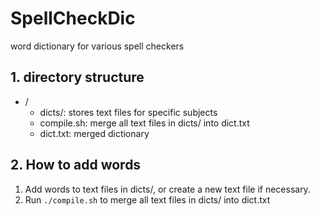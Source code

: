 # SpellCheckDic

word dictionary for various spell checkers

## 1. directory structure

- /
  - dicts/: stores text files for specific subjects
  - compile.sh: merge all text files in dicts/ into dict.txt
  - dict.txt: merged dictionary

## 2. How to add words

1. Add words to text files in dicts/, or create a new text file if necessary.
2. Run `./compile.sh` to merge all text files in dicts/ into dict.txt
